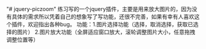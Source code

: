 "# jquery-piczoom" 
练习写的一个jquery插件，主要是用来放大图片的，因为没有具体的需求所以凭着自己的想象写了写功能，还很不完善，如果有幸有人喜欢这个插件，欢迎指出各种bug。
功能：1.图片选择功能（选择，取消选择，获取已选择的图片）
      2.图片放大功能（全屏适应窗口放大，滚轮调整图片大小，任意拖拽调整位置等）
